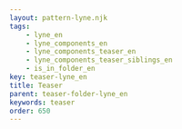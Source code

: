 ```yaml
---
layout: pattern-lyne.njk
tags: 
    - lyne_en
    - lyne_components_en
    - lyne_components_teaser_en
    - lyne_components_teaser_siblings_en
    - is_in_folder_en
key: teaser-lyne_en
title: Teaser
parent: teaser-folder-lyne_en
keywords: teaser
order: 650
---
```

